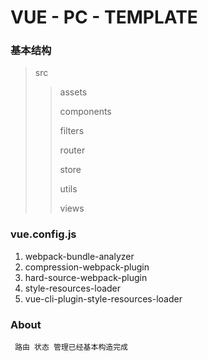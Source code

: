 # VUE - PC - TEMPLATE


### 基本结构
> src
> > assets
> >
> > components
> >
> > filters
> >
> > router
> >
> > store
> >
> > utils
> >
> > views

### vue.config.js  

1. webpack-bundle-analyzer
2. compression-webpack-plugin
3. hard-source-webpack-plugin
4. style-resources-loader
5. vue-cli-plugin-style-resources-loader


### About

``` text
 路由 状态 管理已经基本构造完成 
```
